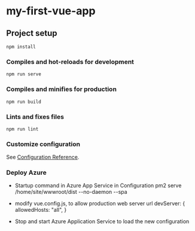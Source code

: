# my-first-vue-app

## Project setup
```
npm install
```

### Compiles and hot-reloads for development
```
npm run serve
```

### Compiles and minifies for production
```
npm run build
```

### Lints and fixes files
```
npm run lint
```

### Customize configuration
See [Configuration Reference](https://cli.vuejs.org/config/).

### Deploy Azure
- Startup command in Azure App Service in Configuration
pm2 serve /home/site/wwwroot/dist --no-daemon --spa

- modify vue.config.js, to allow production web server url
devServer: {
    allowedHosts: "all",
  }

- Stop and start Azure Application Service to load the new configuration


